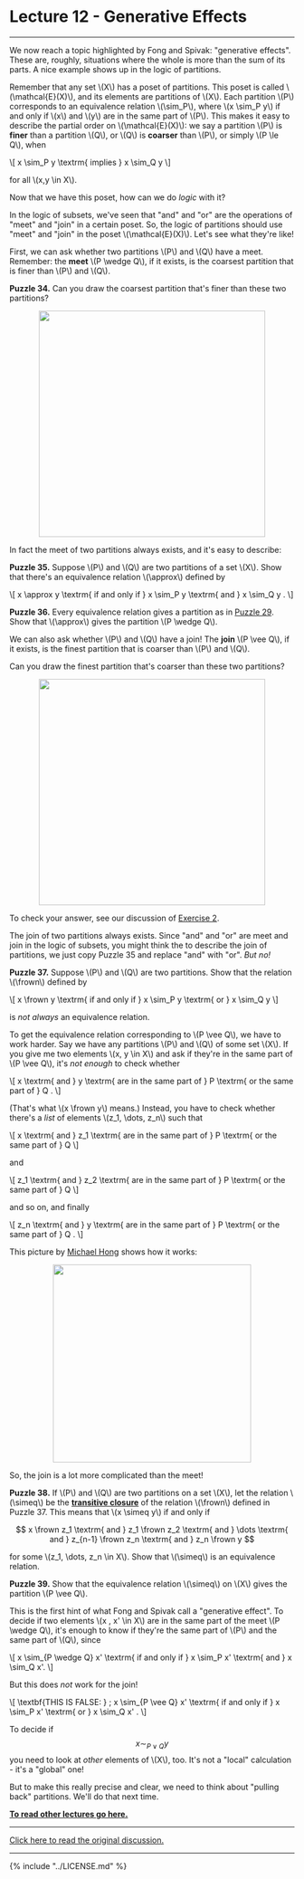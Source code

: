 # Lecture 12 - Generative Effects

---

We now reach a topic highlighted by Fong and Spivak: "generative
effects". These are, roughly, situations where the whole is more than
the sum of its parts. A nice example shows up in the logic of
partitions.

Remember that any set \\(X\\) has a poset of partitions. This poset is
called \\(\mathcal{E}(X)\\), and its elements are partitions of
\\(X\\). Each partition \\(P\\) corresponds to an equivalence relation
\\(\sim_P\\), where \\(x \sim_P y\\) if and only if \\(x\\) and
\\(y\\) are in the same part of \\(P\\). This makes it easy to
describe the partial order on \\(\mathcal{E}(X)\\): we say a partition
\\(P\\) is **finer** than a partition \\(Q\\), or \\(Q\\) is
**coarser** than \\(P\\), or simply \\(P \le Q\\), when

\\[ x \sim_P y \textrm{ implies } x \sim_Q y \\]

for all \\(x,y \in X\\).

Now that we have this poset, how can we do _logic_ with it?

In the logic of subsets, we've seen that "and" and "or" are the
operations of "meet" and "join" in a certain poset. So, the logic of
partitions should use "meet" and "join" in the poset
\\(\mathcal{E}(X)\\). Let's see what they're like!

First, we can ask whether two partitions \\(P\\) and \\(Q\\) have a
meet. Remember: the **meet** \\(P \wedge Q\\), if it exists, is the
coarsest partition that is finer than \\(P\\) and \\(Q\\).

**Puzzle 34.** Can you draw the coarsest partition that's finer than
these two partitions?

<center><img width = "400" src =
"http://math.ucr.edu/home/baez/mathematical/7_sketches/partitions.png"></center>

In fact the meet of two partitions always exists, and it's easy to
describe:

**Puzzle 35.** Suppose \\(P\\) and \\(Q\\) are two partitions of a set
\\(X\\). Show that there's an equivalence relation \\(\approx\\)
defined by

\\[ x \approx y \textrm{ if and only if } x \sim_P y \textrm{ and } x
\sim_Q y . \\]

**Puzzle 36.** Every equivalence relation gives a partition as in
[Puzzle
29](lecture_10.md).
Show that \\(\approx\\) gives the partition \\(P \wedge Q\\).

We can also ask whether \\(P\\) and \\(Q\\) have a join! The **join**
\\(P \vee Q\\), if it exists, is the finest partition that is coarser
than \\(P\\) and \\(Q\\).

Can you draw the finest partition that's coarser than these two
partitions?

<center><img width = "400" src =
"http://math.ucr.edu/home/baez/mathematical/7_sketches/partitions.png"></center>

To check your answer, see our discussion of [Exercise
2](https://forum.azimuthproject.org/discussion/1872/exercise-2-chapter-1).

The join of two partitions always exists. Since "and" and "or" are
meet and join in the logic of subsets, you might think the to describe
the join of partitions, we just copy Puzzle 35 and replace "and" with
"or". _But no!_

**Puzzle 37.** Suppose \\(P\\) and \\(Q\\) are two partitions. Show
that the relation \\(\frown\\) defined by

\\[ x \frown y \textrm{ if and only if } x \sim_P y \textrm{ or } x
\sim_Q y \\]

is _not always_ an equivalence relation.

To get the equivalence relation corresponding to \\(P \vee Q\\), we
have to work harder. Say we have any partitions \\(P\\) and \\(Q\\) of
some set \\(X\\). If you give me two elements \\(x, y \in X\\) and ask
if they're in the same part of \\(P \vee Q\\), it's _not enough_ to
check whether

\\[ x \textrm{ and } y \textrm{ are in the same part of } P \textrm{
or the same part of } Q . \\]

(That's what \\(x \frown y\\) means.) Instead, you have to check
whether there's a _list_ of elements \\(z_1, \dots, z_n\\) such that

\\[ x \textrm{ and } z_1 \textrm{ are in the same part of } P \textrm{
or the same part of } Q \\]

and

\\[ z_1 \textrm{ and } z_2 \textrm{ are in the same part of } P
\textrm{ or the same part of } Q \\]

and so on, and finally

\\[ z_n \textrm{ and } y \textrm{ are in the same part of } P \textrm{
or the same part of } Q . \\]

This picture by [Michael
Hong](https://forum.azimuthproject.org/discussion/1855/introduction-michael-hong)
shows how it works:

<center><img width = "350" src =
"http://math.ucr.edu/home/baez/mathematical/7_sketches/partition_join.png"></center>

So, the join is a lot more complicated than the meet!

**Puzzle 38.** If \\(P\\) and \\(Q\\) are two partitions on a set
\\(X\\), let the relation \\(\simeq\\) be the **[transitive
closure](https://en.wikipedia.org/wiki/Transitive_closure)** of the
relation \\(\frown\\) defined in Puzzle 37. This means that \\(x
\simeq y\\) if and only if

<center>$$ x \frown z_1 \textrm{ and } z_1 \frown z_2 \textrm{ and } \dots
\textrm{ and } z_{n-1} \frown z_n \textrm{ and } z_n \frown y $$</center>

for some \\(z_1, \dots, z_n \in X\\). Show that \\(\simeq\\) is an
equivalence relation.

**Puzzle 39.** Show that the equivalence relation \\(\simeq\\) on
\\(X\\) gives the partition \\(P \vee Q\\).

This is the first hint of what Fong and Spivak call a "generative
effect". To decide if two elements \\(x , x' \in X\\) are in the same
part of the meet \\(P \wedge Q\\), it's enough to know if they're the
same part of \\(P\\) and the same part of \\(Q\\), since

\\[ x \sim_{P \wedge Q} x' \textrm{ if and only if } x \sim_P x'
\textrm{ and } x \sim_Q x'. \\]

But this does _not_ work for the join!

\\[ \textbf{THIS IS FALSE: } \; x \sim_{P \vee Q} x' \textrm{ if and
only if } x \sim_P x' \textrm{ or } x \sim_Q x' . \\]

To decide if $$x \sim_{P \vee Q} y$$ you need to look at _other_
elements of \\(X\\), too. It's not a "local" calculation - it's a
"global" one!

But to make this really precise and clear, we need to think about
"pulling back" partitions. We'll do that next time.

**[To read other lectures go here.](http://www.azimuthproject.org/azimuth/show/Applied+Category+Theory#Course)**

---

[Click here to read the original discussion.](https://forum.azimuthproject.org/discussion/1999/lecture-12-chapter-1-generative-effects/p1)

---

{% include "../LICENSE.md" %}
